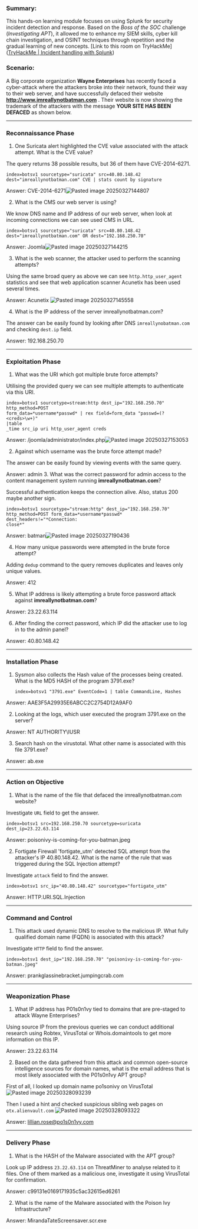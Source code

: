 ### Summary:

This hands-on learning module focuses on using Splunk for security incident detection and response. Based on the _Boss of the SOC_ challenge (_Investigating APT_), it allowed me to enhance my SIEM skills, cyber kill chain investigation, and OSINT techniques through repetition and the gradual learning of new concepts. [Link to this room on TryHackMe]([TryHackMe | Incident handling with Splunk](https://tryhackme.com/room/splunk201))
### Scenario:

A Big corporate organization **Wayne Enterprises** has recently faced a cyber-attack where the attackers broke into their network, found their way to their web server, and have successfully defaced their website **http://www.imreallynotbatman.com** . Their website is now showing the trademark of the attackers with the message **YOUR SITE HAS BEEN DEFACED** as shown below.

---
### Reconnaissance Phase

1. One Suricata alert highlighted the CVE value associated with the attack attempt. What is the CVE value?

The query returns 38 possible results, but 36 of them have CVE-2014-6271. 

	index=botsv1 sourcetype="suricata" src=40.80.148.42 
	dest="imreallynotbatman.com" CVE | stats count by signature

Answer: CVE-2014-6271![Pasted image 20250327144807](https://github.com/user-attachments/assets/a9017b7b-afb7-4e0a-a371-80e431d67eac)

2. What is the CMS our web server is using?

We know DNS name and IP address of our web server, when look at incoming connections we can see used CMS in URL.

	index=botsv1 sourcetype="suricata" src=40.80.148.42   
	dest="imreallynotbatman.com" OR dest="192.168.250.70"

Answer: Joomla![Pasted image 20250327144215](https://github.com/user-attachments/assets/6843721a-1c8b-462a-98ce-771954fa1321)

3. What is the web scanner, the attacker used to perform the scanning attempts?

Using the same broad query as above we can see `http.http_user_agent` statistics and see that web application scanner Acunetix has been used several times.

Answer: Acunetix ![Pasted image 20250327145558](https://github.com/user-attachments/assets/2e168cfe-b416-4f28-b217-10e2c5751ea8)

4. What is the IP address of the server imreallynotbatman.com?

The answer can be easily found by looking after DNS `imreallynobatman.com` and checking `dest.ip` field.

Answer: 192.168.250.70

---
### Exploitation Phase

1. What was the URI which got multiple brute force attempts?

Utilising the provided query we can see multiple attempts to authenticate via this URI.

	index=botsv1 sourcetype=stream:http dest_ip="192.168.250.70" http_method=POST 
	form_data=*username*passwd* | rex field=form_data "passwd=(?<creds>\w+)" 
	|table 
	_time src_ip uri http_user_agent creds

Answer: /joomla/administrator/index.php![Pasted image 20250327153053](https://github.com/user-attachments/assets/aa64fa11-c39e-49dd-8939-fadb2b35520a)

2. Against which username was the brute force attempt made?

The answer can be easily found by viewing events with the same query.

Answer: admin
3. What was the correct password for admin access to the content management system running **imreallynotbatman.com**?

Successful authentication keeps the connection alive. Also, status 200 maybe another sign.

	index=botsv1 sourcetype="stream:http" dest_ip="192.168.250.70" 
	http_method=POST form_data=*username*passwd* dest_headers!="*Connection: 
	close*"

Answer: batman![Pasted image 20250327190436](https://github.com/user-attachments/assets/681beffa-8636-4de8-bd2d-fcdc93365821)

4. How many unique passwords were attempted in the brute force attempt?

Adding `dedup` command to the query removes duplicates and leaves only unique values.

Answer: 412

5. What IP address is likely attempting a brute force password attack against **imreallynotbatman.com**?

Answer: 23.22.63.114

6. After finding the correct password, which IP did the attacker use to log in to the admin panel?

Answer: 40.80.148.42

---
### Installation Phase

1. Sysmon also collects the Hash value of the processes being created. What is the MD5 HASH of the program 3791.exe?

	`index=botsv1 "3791.exe" EventCode=1 | table CommandLine, Hashes` 

Answer: AAE3F5A29935E6ABCC2C2754D12A9AF0

2. Looking at the logs, which user executed the program 3791.exe on the server?

Answer: NT AUTHORITY\IUSR

3. Search hash on the virustotal. What other name is associated with this file 3791.exe?

Answer: ab.exe

---
### Action on Objective

1. What is the name of the file that defaced the imreallynotbatman.com website?

Investigate `URL` field to get the answer.

	index=botsv1 src=192.168.250.70 sourcetype=suricata dest_ip=23.22.63.114

Answer: poisonivy-is-coming-for-you-batman.jpeg

2. Fortigate Firewall 'fortigate_utm' detected SQL attempt from the attacker's IP 40.80.148.42. What is the name of the rule that was triggered during the SQL Injection attempt?

Investigate `attack` field to find the answer.

	index=botsv1 src_ip="40.80.148.42" sourcetype="fortigate_utm"

Answer: HTTP.URI.SQL.Injection

---
### Command and Control

1. This attack used dynamic DNS to resolve to the malicious IP. What fully qualified domain name (FQDN) is associated with this attack?

Investigate `HTTP` field to find the answer.

	index=botsv1 dest_ip="192.168.250.70" "poisonivy-is-coming-for-you-batman.jpeg"

Answer: prankglassinebracket.jumpingcrab.com

---
### Weaponization Phase

1. What IP address has P01s0n1vy tied to domains that are pre-staged to attack Wayne Enterprises?

Using source IP from the previous queries we can conduct additional research using Robtex, VirusTotal or Whois.domaintools to get more information on this IP.

Answer: 23.22.63.114

2. Based on the data gathered from this attack and common open-source intelligence sources for domain names, what is the email address that is most likely associated with the P01s0n1vy APT group?

First of all, I looked up domain name po1sonivy on VirusTotal ![Pasted image 20250328093239](https://github.com/user-attachments/assets/06c579a2-da6d-4c50-b9d5-5c8e18d5bd70)


Then I used a hint and checked suspicious sibling web pages on `otx.alienvault.com` ![Pasted image 20250328093322](https://github.com/user-attachments/assets/fae54ac5-afa2-4cab-bde5-cfbe8ca89a86)

Answer: lillian.rose@po1s0n1vy.com

---
### Delivery Phase

1. What is the HASH of the Malware associated with the APT group?

Look up IP address `23.22.63.114` on ThreatMiner to analyse related to it files. One of them marked as a malicious one, investigate it using VirusTotal for confirmation.

Answer: c99131e0169171935c5ac32615ed6261

2. What is the name of the Malware associated with the Poison Ivy Infrastructure?

Answer: MirandaTateScreensaver.scr.exe













